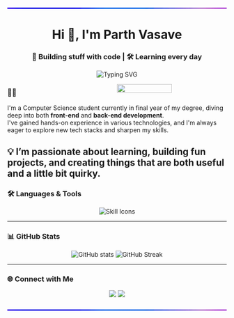<!-- Top GIF -->
<p align="center">
  <img src="https://raw.githubusercontent.com/AnderMendoza/AnderMendoza/main/assets/line-neon.gif" width="200%" height="3" />
</p>

<h1 align="center">Hi 👋, I'm Parth Vasave</h1>
<h3 align="center">🚀 Building stuff with code | 🛠️ Learning every day</h3>

<p align="center">
  <img src="https://readme-typing-svg.demolab.com/?lines=Software%20Developer;Aviation%20Enthusiast;Loves%20building%20cool%20UIs;Always%20learning%20new%20things!&center=true&width=500&height=45&font=Fira%20Code&pause=1000&color=F77F00&vCenter=true&size=22" alt="Typing SVG">
</p>
<p align="left">
  <img align="right" src="https://media3.giphy.com/media/v1.Y2lkPTc5MGI3NjExejgzdW9jZ2E2NWg0MDVvYW4yYTE2dDY2aHdqa2QyeHE3ZmU3cDVseCZlcD12MV9pbnRlcm5hbF9naWZfYnlfaWQmY3Q9Zw/vLi3T5m3RH45y/giphy.gif"  width="50%" height="60%" />
</p>

### 🚀🚀
I'm a Computer Science student currently in final year of my degree, diving deep into both **front-end** and **back-end development**.  
I've gained hands-on experience in various technologies, and I'm always eager to explore new tech stacks and sharpen my skills.

💡 I’m passionate about **learning**, **building fun projects**, and creating things that are **both useful and a little bit quirky**.
---


### 🛠️ Languages & Tools

<p align="center">
  <img src="https://skillicons.dev/icons?i=python,react,cpp,js,html,css,git,github,firebase,mysql,figma,linux&theme=light" alt="Skill Icons" />
</p>

---

### 📊 GitHub Stats

<p align="center">
  <img src="https://github-readme-stats.vercel.app/api?username=omgwtfnotnow&show_icons=true&theme=tokyonight&hide_border=true" alt="GitHub stats" />
  <img src="https://github-readme-streak-stats.herokuapp.com/?user=omgwtfnotnow&theme=tokyonight&hide_border=true" alt="GitHub Streak" />
</p>

---

### 🌐 Connect with Me

<p align="center">
  <a href="mailto:parth.rk.vasave@gmail.com"><img src="https://img.shields.io/badge/Email-D14836?style=for-the-badge&logo=gmail&logoColor=white"></a>
  <a href="https://linkedin.com/in/parth-vasave"><img src="https://img.shields.io/badge/LinkedIn-0A66C2?style=for-the-badge&logo=linkedin&logoColor=white"></a>
</p>

<!-- Bottom GIF -->
<p align="center">
  <img src="https://raw.githubusercontent.com/AnderMendoza/AnderMendoza/main/assets/line-neon.gif" width="100%" height="3" />
</p>
